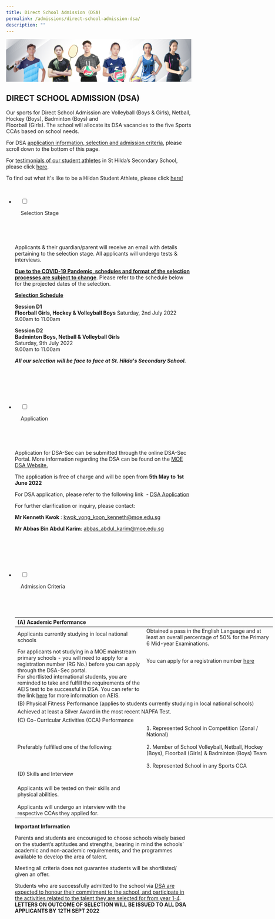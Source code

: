 ```yaml
---
title: Direct School Admission (DSA)
permalink: /admissions/direct-school-admission-dsa/
description: ""
---
```

![](/images/Admissions/DSA%20Banner.jpg)

DIRECT SCHOOL ADMISSION (DSA)
-----------------------------

Our sports for Direct School Admission are Volleyball (Boys & Girls), Netball, Hockey (Boys), Badminton (Boys) and  
Floorball (Girls). The school will allocate its DSA vacancies to the five Sports CCAs based on school needs.

For DSA <u>application information, selection and admission criteria</u>, please scroll down to the bottom of this page.

For <u>testimonials of our student athletes</u> in St Hilda’s Secondary School, please click [here](/files/DSA%20Message%20%20Testimonial%20Brochure.pdf). 

To find out what it's like to be a Hildan Student Athlete, please click [here!](https://sites.google.com/moe.edu.sg/hildanstudentathlete/home)




<ul class="jekyllcodex_accordion">

  <li>

    <input type="checkbox" id="accordion1">

    <label for="accordion1">Selection Stage</label>

    <div>

      <p>Applicants & their guardian/parent will receive an email with details pertaining to the selection stage. All applicants will undergo tests & interviews.

<b><u>Due to the COVID-19 Pandemic, schedules and format of the selection processes are subject to change</u></b>. Please refer to the schedule below for the projected dates of the selection.

<b><u>Selection Schedule</u></b>

<b>Session D1</b>  
<b>Floorball Girls, Hockey & Volleyball Boys</b>
Saturday, 2nd July 2022  
9.00am to 11.00am

  

<b>Session D2</b>  
<b>Badminton Boys, Netball & Volleyball Girls</b>  
Saturday, 9th July 2022  
9.00am to 11.00am

  

<b><i>All our selection will be face to face at St. Hilda's Secondary School.</i></b>				
			
</p>

    </div>

</li>  

  <li>

    <input type="checkbox" id="accordion2">

    <label for="accordion2">Application</label>

    <div>

      <p>Application for DSA-Sec can be submitted through the online DSA-Sec Portal. More information regarding the DSA can be found on the [MOE DSA Website.](https://www.moe.gov.sg/secondary/dsa)   

  

The application is free of charge and will be open from <b>5th May to 1st June 2022</b>

  

For DSA application, please refer to the following link  -
<a href="https://www.moe.gov.sg/secondary/dsa/application">DSA Application</a>				

For further clarification or inquiry, please contact:

<b>Mr Kenneth Kwok</b> : <a href="mailto:kwok_yong_koon_kenneth@moe.edu.sg">kwok_yong_koon_kenneth@moe.edu.sg</a>

<b>Mr Abbas Bin Abdul Karim</b>: <a href="mailto:abbas_abdul_karim@moe.edu.sg">abbas_abdul_karim@moe.edu.sg</a></p>

    </div>

  </li>

  <li>

    <input type="checkbox" id="accordion3">

    <label for="accordion3">Admission Criteria</label>

    <div>

      <p>

<table style="undefined;table-layout: fixed; width: 702px">
<colgroup>
<col style="width: 351px">
<col style="width: 351px">
</colgroup>
<thead>
  <tr>
    <th colspan="2">(A) Academic Performance</th>
  </tr>
</thead>
<tbody>
  <tr>
    <td>Applicants currently studying in local national schools</td>
    <td>Obtained a pass in the English Language and at least an overall percentage of 50% for the Primary 6 Mid-year Examinations.</td>
  </tr>
  <tr>
    <td>For applicants not studying in a MOE mainstream primary schools - you will need to apply for a registration number (RG No.) before you can apply through the DSA-Sec portal.<br>For shortlisted international students, you are reminded to take and fulfill the requirements of the AEIS test to be successful in DSA. You can refer to the link <a href="https://www.moe.gov.sg/international-students/aeis">here</a> for more information on AEIS.</td>
    <td>You can apply for a registration number <a href="https://www.moe.gov.sg/secondary/dsa/application?pt=Non-mainstream%20school">here</a><br><br><br><br><br></td>
  </tr>
  <tr>
    <td colspan="2">(B) Physical Fitness Performance (applies to students currently studying in local national schools)</td>
  </tr>
  <tr>
    <td colspan="2">Achieved at least a Silver Award in the most recent NAPFA Test.<br></td>
  </tr>
  <tr>
    <td colspan="2">(C) Co-Curricular Activities (CCA) Performance</td>
  </tr>
  <tr>
    <td>Preferably fulfilled one of the following:</td>
    <td>1. Represented School in Competition (Zonal / National) <br><br>2. Member of School Volleyball, Netball, Hockey (Boys), Floorball (Girls) &amp; Badminton (Boys) Team<br><br>3. Represented School in any Sports CCA</td>
  </tr>
  <tr>
    <td colspan="2">(D) Skills and Interview</td>
  </tr>
  <tr>
    <td><br>Applicants will be tested on their skills and physical abilities.<br><br>Applicants will undergo an interview with the respective CCAs they applied for.<br></td>
    <td></td>
  </tr>
</tbody>
</table>
			
**Important Information**  
  
Parents and students are encouraged to choose schools wisely based on the student’s aptitudes and strengths, bearing in mind the schools’ academic and non-academic requirements, and the programmes available to develop the area of talent.   
  
Meeting all criteria does not guarantee students will be shortlisted/ given an offer.  
  
Students who are successfully admitted to the school via <u>DSA are expected to honour their commitment to the school, and participate in the activities related to the talent they are selected for from year 1-4</u>.   
**LETTERS ON OUTCOME OF SELECTION WILL BE ISSUED TO ALL DSA APPLICANTS BY** **12TH SEPT 2022**			

      </p>

    </div>

  </li>

</ul>